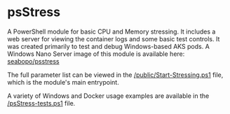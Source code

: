 # psStress
A PowerShell module for basic CPU and Memory stressing. It includes a web server for viewing the container logs
and some basic test controls. It was created primarily to test and debug Windows-based AKS pods. 
A Windows Nano Server image of this module is available here: 
[seabopo/psstress](https://hub.docker.com/repository/docker/seabopo/psstress/general)

The full parameter list can be viewed in the 
[/public/Start-Stressing.ps1](https://github.com/seabopo/psStress/blob/main/public/Start-Stressing.ps1) 
file, which is the module's main entrypoint.

A variety of Windows and Docker usage examples are available in the 
[/psStress-tests.ps1](https://github.com/seabopo/psStress/blob/main/psStress-tests.ps1) file.

